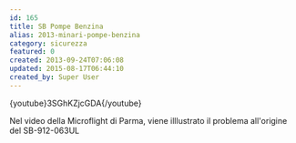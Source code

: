 ```yaml
---
id: 165
title: SB Pompe Benzina
alias: 2013-minari-pompe-benzina
category: sicurezza
featured: 0
created: 2013-09-24T07:06:08
updated: 2015-08-17T06:44:10
created_by: Super User
---
```

<p>
 {youtube}3SGhKZjcGDA{/youtube}
</p>
<p>
 Nel video della Microflight di Parma, viene illlustrato il problema all'origine del
 <span>
  SB-912-063UL
 </span>
</p>
